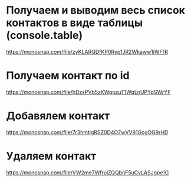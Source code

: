 # Получаем и выводим весь список контактов в виде таблицы (console.table)

https://monosnap.com/file/zyKLARQDfKP0Ryp1JR2Wkaww1iWF1R

# Получаем контакт по id

https://monosnap.com/file/hDzsPVb5zKWgpzuT1WqLnUPYpSWrYF

# Добавялем контакт

https://monosnap.com/file/7r3hmtigRSZ0D4O7wVV91GcgOG9rHD

# Удаляем контакт

https://monosnap.com/file/VW2me7WfrulZQQbnF5uCvLASJgpe1G
